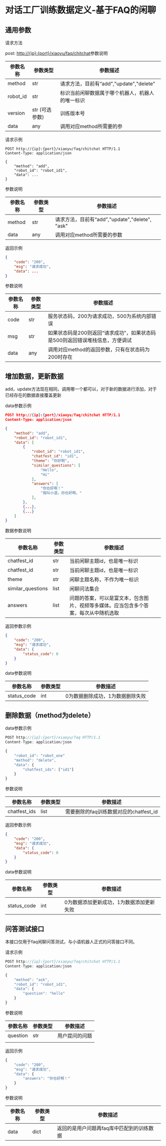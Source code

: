 # 对话工厂训练数据定义-基于FAQ的闲聊

## 通用参数

请求方法

post:  <http://{ip}:{port}/xiaoyu/faq/chitchat>参数说明

| 参数名称 | 参数类型 | 参数描述                                        |
| -------- | -------- | ----------------------------------------------- |
| method   | str      | 请求方法，目前有“add”,"update","delete"         |
| robot_id   | str      | 标识当前闲聊数据属于哪个机器人，机器人的唯一标识         |
| version   | str (可选参数)    | 训练版本号         |
| data     | any      | 调用对应method所需要的参                        |

请求示例

```http
POST http://{ip}:{port}/xiaoyu/faq/chitchat HTTP/1.1
Content-Type: application/json

{
    "method": "add",
    "robot_id": "robot_id1",
    "data": ...
}
```

参数说明

| 参数名称 | 参数类型 | 参数描述                                |
| -------- | -------- | --------------------------------------- |
| method   | str      | 请求方法，目前有“add”,"update","delete", "ask" |
| data     | any      | 调用对应method所需要的参数              |

返回示例

```json
{
    "code": "200",
    "msg": "请求成功",
    "data": ...
}
```

参数说明

| 参数名称 | 参数类型 | 参数描述                                |
| -------- | -------- | --------------------------------------- |
| code   | str      | 服务状态码，200为请求成功，500为系统内部错误 |
| msg     | str     | 如果状态码是200则返回“请求成功”，如果状态码是500则返回错误堆栈信息，方便调试              |
| data     | any      | 调用对应method的返回参数，只有在状态码为200时存在             |

## 增加数据，更新数据

add，update方法现在相同，调用哪一个都可以，对于新的数据进行添加，对于已经存在的数据直接覆盖更新

data参数示例

```json
POST http://{ip}:{port}/xiaoyu/faq/chitchat HTTP/1.1
Content-Type: application/json

{
    "method": "add",
    "robot_id": "robot_id1",
    "data": [
        {
            "robot_id": "robot_id1",
            "chatfest_id": "id1",
            "theme": "你好啊",
            "similar_questions": [
                "Hello",
                "Hi"
            ],
            "answers": [
                "你也好啊！"
                "我叫小语，你也好啊。"
            ],
        },
        {...},
        {...}
    ]
}

```

数据参数说明

| 参数名称          | 参数类型 | 参数描述                                                     |
| ----------------- | -------- | ------------------------------------------------------------ |
| chatfest_id             | str      | 当前闲聊主题id，也是唯一标识                                |
| chatfest_id             | str      | 当前闲聊主题id，也是唯一标识                                |
| theme             | str      | 闲聊主题名称，不作为唯一标识                               |
| similar_questions | list     | 闲聊问法集合 |
| answers            | list      | 问题的答案，可以是富文本，包含图片、视频等多媒体。应当包含多个答案，每次从中随机选取           |

返回参数示例

```json
{
    "code": "200",
    "msg": "请求成功",
    "data": {
        "status_code": 0
    }
}
```

data参数说明

| 参数名称 | 参数类型 | 参数描述                                |
| -------- | -------- | --------------------------------------- |
| status_code   | int      | 0为数据删除成功，1为数据删除失败 |

## 删除数据（method为delete）

data参数示例

```js
POST http://{ip}:{port}/xiaoyu/faq HTTP/1.1
Content-Type: application/json

{
    "robot_id": "robot_one"
    "method": "delete",
    "data": {
        "chatfest_ids": ["id1"]
    }
}


```

参数说明

| 参数名称   | 参数类型 | 参数描述                         |
| ---------- | -------- | -------------------------------- |
| chatfest_ids    | list     | 需要删除的faq训练数据对应的chatfest_id |

返回参数示例

```json
{
    "code": "200",
    "msg": "请求成功",
    "data": {
        "status_code": 0
    }
}
```

data参数说明

| 参数名称 | 参数类型 | 参数描述                                |
| -------- | -------- | --------------------------------------- |
| status_code   | int      | 0为数据添加更新成功，1为数据添加更新失败 |

## 问答测试接口

本接口仅用于faq闲聊问答测试，与小语机器人正式的问答接口不同。

请求示例

```js
POST http://{ip}:{port}/xiaoyu/faq/chitchat HTTP/1.1
Content-Type: application/json

{
    "method": "ask",
    "robot_id": "robot_id1",
    "data": {
        "question": "hello"
    }
}
```

参数说明

| 参数名称   | 参数类型 | 参数描述                         |
| ---------- | -------- | -------------------------------- |
| question    | str     | 用户提问的问题           |
|            |          |                                  |

返回示例

```js
{
    "code": "200",
    "msg": "请求成功",
    "data": {
        "answers": "你也好啊！"
    }
}
```

参数说明

| 参数名称   | 参数类型 | 参数描述                         |
| ---------- | -------- | -------------------------------- |
| data    | dict     |  返回的是用户问题再faq库中匹配到的训练数据          |
